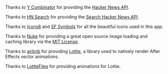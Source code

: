 Thanks to [Y Combinator](https://www.ycombinator.com/) for providing the [Hacker News API](https://github.com/HackerNews/API).

Thanks to [HN Search](https://github.com/algolia/hn-search) for providing the [Search Hacker News API](https://hn.algolia.com/api).

Thanks to [Icons8](https://icons8.com) and [SF Symbols](https://developer.apple.com/design/human-interface-guidelines/sf-symbols/overview) for all the beautiful icons used in this app.

Thanks to [Nuke](https://github.com/kean/Nuke) for providing a great open source image loading and caching library via the [MIT License](https://github.com/kean/Nuke/blob/master/LICENSE).

Thanks to [airbnb](https://github.com/airbnb) for providing [Lottie](http://airbnb.io/lottie), a library used to natively render After Effects vector animations.

Thanks to [LottieFiles](https://lottiefiles.com/) for providing animations for Lottie.
